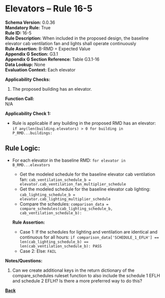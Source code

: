 # Elevators – Rule 16-5  
**Schema Version:** 0.0.36        
**Mandatory Rule:** True          
**Rule ID:** 16-5  
**Rule Description:** When included in the proposed design, the baseline elevator cab ventilation fan and lights shall operate continuously  
**Rule Assertion:** B-RMD = Expected Value                                           
**Appendix G Section:** G3.1  
**Appendix G Section Reference:** Table G3.1-16  
**Data Lookup:** None  
**Evaluation Context:** Each elevator  

**Applicability Checks:**  
  1. The proposed building has an elevator.  

**Function Call:**  
N/A

**Applicability Check 1:**
- Rule is applicable if any building in the proposed RMD has an elevator: `if any(len(building.elevators) > 0 for building in P_RMD...buildings:`

## Rule Logic:
- For each elevator in the baseline RMD: `for elevator in B_RMD...elevators`
  - Get the modeled schedule for the baseline elevator cab ventilation fan: `cab_ventilation_schedule_b = elevator.cab_ventilation_fan_multiplier_schedule`
  - Get the modeled schedule for the baseline elevator cab lighting: `cab_lighting_schedule_b = elevator.cab_lighting_multiplier_schedule`
  - Compare the schedules: `comparison_data = compare_schedules(cab_lighting_schedule_b, cab_ventilation_schedule_b):`  

  **Rule Assertion:**  
    - Case 1: If the schedules for lighting and ventilation are identical and continuous for all hours: `if comparison_data['SCHEDULE_1_EFLH'] == len(cab_lighting_schedule_b) == len(cab_ventilation_schedule_b): PASS`
    - Case 2: Else: `FAIL`

**Notes/Questions:**
1. Can we create additional keys in the return dictionary of the compare_schedules ruleset function to also include the schedule 1 EFLH and schedule 2 EFLH? Is there a more preferred way to do this?

 **[Back](../_toc.md)**